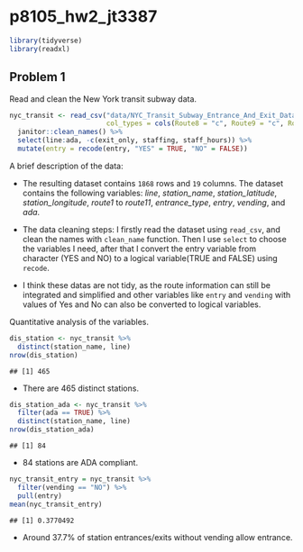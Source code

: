 p8105_hw2_jt3387
================

``` r
library(tidyverse)
library(readxl)
```

## Problem 1

Read and clean the New York transit subway data.

``` r
nyc_transit <- read_csv("data/NYC_Transit_Subway_Entrance_And_Exit_Data.csv",
                        col_types = cols(Route8 = "c", Route9 = "c", Route10 = "c", Route11 = "c")) %>% 
  janitor::clean_names() %>% 
  select(line:ada, -c(exit_only, staffing, staff_hours)) %>% 
  mutate(entry = recode(entry, "YES" = TRUE, "NO" = FALSE))
```

A brief description of the data:

-   The resulting dataset contains `1868` rows and `19` columns. The
    dataset contains the following variables: *line*, *station_name*,
    *station_latitude*, *station_longitude*, *route1* to *route11*,
    *entrance_type*, *entry*, *vending*, and *ada*.

-   The data cleaning steps: I firstly read the dataset using
    `read_csv`, and clean the names with `clean_name` function. Then I
    use `select` to choose the variables I need, after that I convert
    the entry variable from character (YES and NO) to a logical
    variable(TRUE and FALSE) using `recode`.

-   I think these datas are not tidy, as the route information can still
    be integrated and simplified and other variables like `entry` and
    `vending` with values of Yes and No can also be converted to logical
    variables.

Quantitative analysis of the variables.

``` r
dis_station <- nyc_transit %>% 
  distinct(station_name, line)
nrow(dis_station)
```

    ## [1] 465

-   There are 465 distinct stations.

``` r
dis_station_ada <- nyc_transit %>%
  filter(ada == TRUE) %>% 
  distinct(station_name, line)
nrow(dis_station_ada)
```

    ## [1] 84

-   84 stations are ADA compliant.

``` r
nyc_transit_entry = nyc_transit %>% 
  filter(vending == "NO") %>% 
  pull(entry)
mean(nyc_transit_entry)
```

    ## [1] 0.3770492

-   Around 37.7% of station entrances/exits without vending allow
    entrance.
